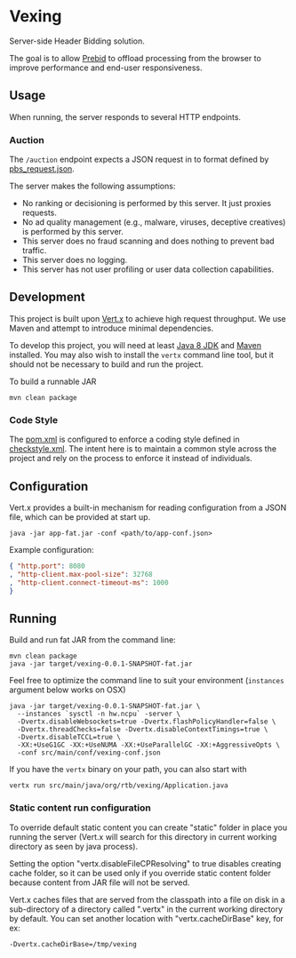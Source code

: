 # Vexing

Server-side Header Bidding solution.

The goal is to allow [Prebid](http://prebid.org/) to offload processing from the
browser to improve performance and end-user responsiveness.


## Usage

When running, the server responds to several HTTP endpoints.

### Auction

The `/auction` endpoint expects a JSON request in to format defined by
[pbs_request.json](https://github.com/prebid/prebid-server/blob/master/static/pbs_request.json).

The server makes the following assumptions:
- No ranking or decisioning is performed by this server. It just proxies
requests.
- No ad quality management (e.g., malware, viruses, deceptive creatives) is
performed by this server.
- This server does no fraud scanning and does nothing to prevent bad traffic.
- This server does no logging.
- This server has not user profiling or user data collection capabilities.


## Development

This project is built upon [Vert.x](http://vertx.io/) to achieve high request
throughput. We use Maven and attempt to introduce minimal dependencies.

To develop this project, you will need at least
[Java 8 JDK](http://www.oracle.com/technetwork/java/javase/downloads/index.html)
and [Maven](https://maven.apache.org/) installed.
You may also wish to install the `vertx` command line tool, but it should not be
necessary to build and run the project.

To build a runnable JAR
```shell
mvn clean package
```


### Code Style

The [pom.xml](pom.xml) is configured to enforce a coding style defined in
[checkstyle.xml](checkstyle.xml). The intent here is to maintain a common style
across the project and rely on the process to enforce it instead of individuals.


## Configuration

Vert.x provides a built-in mechanism for reading configuration from a JSON file,
which can be provided at start up.
```shell
java -jar app-fat.jar -conf <path/to/app-conf.json>
```

Example configuration:
```json
{ "http.port": 8080
, "http-client.max-pool-size": 32768
, "http-client.connect-timeout-ms": 1000
}
```


## Running

Build and run fat JAR from the command line:
```shell
mvn clean package
java -jar target/vexing-0.0.1-SNAPSHOT-fat.jar
```

Feel free to optimize the command line to suit your environment
(`instances` argument below works on OSX)
```shell
java -jar target/vexing-0.0.1-SNAPSHOT-fat.jar \
  --instances `sysctl -n hw.ncpu` -server \
  -Dvertx.disableWebsockets=true -Dvertx.flashPolicyHandler=false \
  -Dvertx.threadChecks=false -Dvertx.disableContextTimings=true \
  -Dvertx.disableTCCL=true \
  -XX:+UseG1GC -XX:+UseNUMA -XX:+UseParallelGC -XX:+AggressiveOpts \
  -conf src/main/conf/vexing-conf.json
```

If you have the `vertx` binary on your path, you can also start with
```shell
vertx run src/main/java/org/rtb/vexing/Application.java
```

### Static content run configuration
To override default static content you can create "static" folder in place you running the server (Vert.x will search for this directory in current working directory as seen by java process).

Setting the option "vertx.disableFileCPResolving" to true disables creating cache folder, so it can be used only if you override static content folder because content from JAR file will not be served.

Vert.x caches files that are served from the classpath into a file on disk in a sub-directory of a directory called ".vertx" in the current working directory by default.
You can set another location with "vertx.cacheDirBase" key, for ex:
```shell
-Dvertx.cacheDirBase=/tmp/vexing
```
